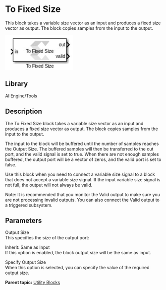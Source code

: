 # To Fixed Size

This block takes a variable size vector as an input and produces a fixed
size vector as output. The block copies samples from the input to the
output.

  
![](./Images/gwa1647642451658.png)  

## Library

AI Engine/Tools

## Description

The To Fixed Size block takes a variable size vector as an input and
produces a fixed size vector as output. The block copies samples from
the input to the output.

The input to the block will be buffered until the number of samples
reaches the Output Size. The buffered samples will then be transferred
to the out port, and the valid signal is set to true. When there are not
enough samples buffered, the output port will be a vector of zeros, and
the valid port is set to false.

Use this block when you need to connect a variable size signal to a
block that does not accept a variable size signal. If the input variable
size signal is not full, the output will not always be valid.

Note: It is recommended that you monitor the Valid output to make sure
you are not processing invalid outputs. You can also connect the Valid
output to a triggered subsystem.

## Parameters

Output Size  
This specifies the size of the output port:

Inherit: Same as Input  
If this option is enabled, the block output size will be the same as
input.

Specify Output Size  
When this option is selected, you can specify the value of the required
output size.

**Parent topic:** [Utility Blocks](yjr1649167359223.html)

